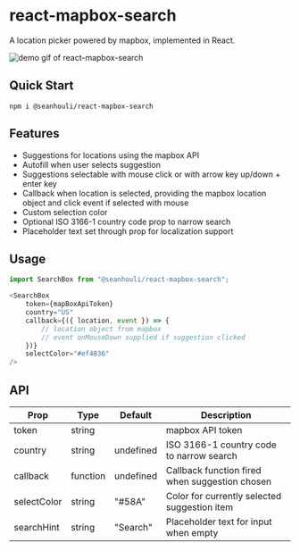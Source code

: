 # react-mapbox-search

A location picker powered by mapbox, implemented in React.

![demo gif of react-mapbox-search](https://media.giphy.com/media/IffWfXObtB1KwxDUeQ/giphy.gif)

## Quick Start

`npm i @seanhouli/react-mapbox-search`

## Features

- Suggestions for locations using the mapbox API
- Autofill when user selects suggestion
- Suggestions selectable with mouse click or with arrow key up/down + enter key
- Callback when location is selected, providing the mapbox location object and click event if selected with mouse
- Custom selection color
- Optional ISO 3166-1 country code prop to narrow search
- Placeholder text set through prop for localization support

## Usage

```javascript
import SearchBox from "@seanhouli/react-mapbox-search";

<SearchBox
    token={mapBoxApiToken}
    country="US"
    callback={({ location, event }) => {
        // location object from mapbox
        // event onMouseDown supplied if suggestion clicked
    })}
    selectColor="#ef4836"
/>
```

## API

| Prop        | Type     | Default   | Description                                    |
| ----------- | -------- | --------- | ---------------------------------------------- |
| token       | string   |           | mapbox API token                               |
| country     | string   | undefined | ISO 3166-1 country code to narrow search       |
| callback    | function | undefined | Callback function fired when suggestion chosen |
| selectColor | string   | "#58A"    | Color for currently selected suggestion item   |
| searchHint  | string   | "Search"  | Placeholder text for input when empty          |
